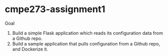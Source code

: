 # cmpe273-assignment1

Goal

1. Build a simple Flask application which reads its configuration data from a Github repo.
2. Build a sample application that pulls configuration from a Github repo, and Dockerize it.
